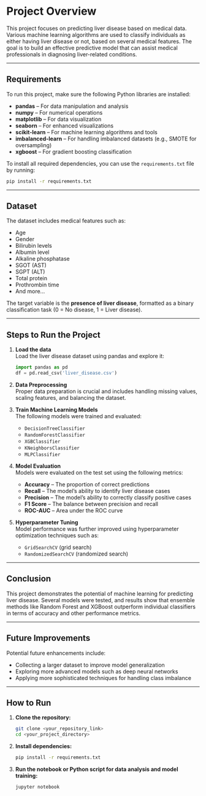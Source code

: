 # **Project Overview**

This project focuses on predicting liver disease based on medical data. Various machine learning algorithms are used to classify individuals as either having liver disease or not, based on several medical features. The goal is to build an effective predictive model that can assist medical professionals in diagnosing liver-related conditions.

---

## **Requirements**

To run this project, make sure the following Python libraries are installed:

- **pandas** – For data manipulation and analysis  
- **numpy** – For numerical operations  
- **matplotlib** – For data visualization  
- **seaborn** – For enhanced visualizations  
- **scikit-learn** – For machine learning algorithms and tools  
- **imbalanced-learn** – For handling imbalanced datasets (e.g., SMOTE for oversampling)  
- **xgboost** – For gradient boosting classification

To install all required dependencies, you can use the `requirements.txt` file by running:

```bash
pip install -r requirements.txt
```

---

## **Dataset**

The dataset includes medical features such as:

- Age  
- Gender  
- Bilirubin levels  
- Albumin level  
- Alkaline phosphatase  
- SGOT (AST)  
- SGPT (ALT)  
- Total protein  
- Prothrombin time  
- And more...

The target variable is the **presence of liver disease**, formatted as a binary classification task (0 = No disease, 1 = Liver disease).

---

## **Steps to Run the Project**

1. **Load the data**  
   Load the liver disease dataset using pandas and explore it:

   ```python
   import pandas as pd
   df = pd.read_csv('liver_disease.csv')
   ```

2. **Data Preprocessing**  
   Proper data preparation is crucial and includes handling missing values, scaling features, and balancing the dataset.

3. **Train Machine Learning Models**  
   The following models were trained and evaluated:

   - `DecisionTreeClassifier`  
   - `RandomForestClassifier`  
   - `XGBClassifier`  
   - `KNeighborsClassifier`  
   - `MLPClassifier`  

4. **Model Evaluation**  
   Models were evaluated on the test set using the following metrics:

   - **Accuracy** – The proportion of correct predictions  
   - **Recall** – The model’s ability to identify liver disease cases  
   - **Precision** – The model’s ability to correctly classify positive cases  
   - **F1 Score** – The balance between precision and recall  
   - **ROC-AUC** – Area under the ROC curve

5. **Hyperparameter Tuning**  
   Model performance was further improved using hyperparameter optimization techniques such as:

   - `GridSearchCV` (grid search)
   - `RandomizedSearchCV` (randomized search)

---

## **Conclusion**

This project demonstrates the potential of machine learning for predicting liver disease. Several models were tested, and results show that ensemble methods like Random Forest and XGBoost outperform individual classifiers in terms of accuracy and other performance metrics.

---

## **Future Improvements**

Potential future enhancements include:

- Collecting a larger dataset to improve model generalization  
- Exploring more advanced models such as deep neural networks  
- Applying more sophisticated techniques for handling class imbalance

---

## **How to Run**

1. **Clone the repository:**

   ```bash
   git clone <your_repository_link>
   cd <your_project_directory>
   ```

2. **Install dependencies:**

   ```bash
   pip install -r requirements.txt
   ```

3. **Run the notebook or Python script for data analysis and model training:**

   ```bash
   jupyter notebook
   ```
